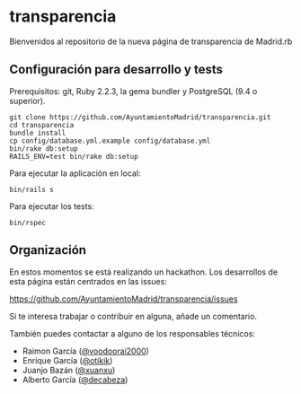 # transparencia

Bienvenidos al repositorio de la nueva página de transparencia de Madrid.rb

## Configuración para desarrollo y tests

Prerequisitos: git, Ruby 2.2.3, la gema bundler y PostgreSQL (9.4 o superior).

```
git clone https://github.com/AyuntamientoMadrid/transparencia.git
cd transparencia
bundle install
cp config/database.yml.example config/database.yml
bin/rake db:setup
RAILS_ENV=test bin/rake db:setup
```

Para ejecutar la aplicación en local:

```
bin/rails s
```

Para ejecutar los tests:

```
bin/rspec
```

## Organización

En estos momentos se está realizando un hackathon. Los desarrollos de esta página están centrados en las issues:

https://github.com/AyuntamientoMadrid/transparencia/issues

Si te interesa trabajar o contribuir en alguna, añade un comentario.

También puedes contactar a alguno de los responsables técnicos:

* Raimon García ([@voodoorai2000](https://twitter.com/voodoorai2000))
* Enrique García ([@otikik](https://twitter.com/otikik))
* Juanjo Bazán ([@xuanxu](https://twitter.com/xuanxu))
* Alberto García ([@decabeza](https://twitter.com/decabeza))



